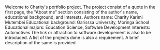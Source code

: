 Welcome to Charity's portfolio project. 
The project consist of a quote in the first page, the "About me" section consisting of the author's name, educational background, and interests. 
Authors name: Charity Karimi Mutembei
Educational background: Garisssa University, Moringa School
Educational majors: Education Science, Software Development
Interests: Automotives
The link or attraction to software developement is also to be introduced. 
A list of the projects done is also a requirement. 
A brief description of the same is provided. 
